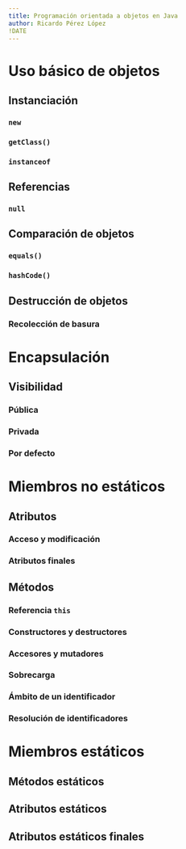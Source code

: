 ```yaml
---
title: Programación orientada a objetos en Java
author: Ricardo Pérez López
!DATE
---
```


# Uso básico de objetos

## Instanciación

### `new`

### `getClass()`

### `instanceof`

## Referencias

### `null`

## Comparación de objetos

### `equals()`

### `hashCode()`

## Destrucción de objetos

### Recolección de basura

# Encapsulación

## Visibilidad

### Pública

### Privada

### Por defecto

# Miembros no estáticos

## Atributos

### Acceso y modificación

### Atributos finales

## Métodos

### Referencia `this`

### Constructores y destructores

### Accesores y mutadores

### Sobrecarga

### Ámbito de un identificador

### Resolución de identificadores

# Miembros estáticos

## Métodos estáticos

## Atributos estáticos

## Atributos estáticos finales

